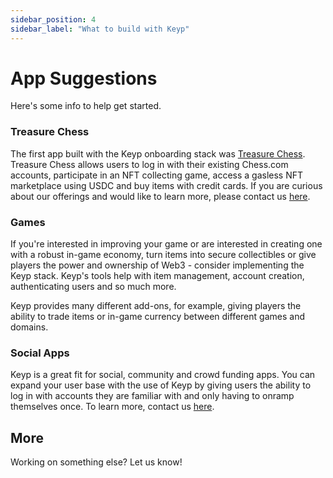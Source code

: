 ```yaml
---
sidebar_position: 4
sidebar_label: "What to build with Keyp"
---
```


# App Suggestions

Here's some info to help get started.

### Treasure Chess

The first app built with the Keyp onboarding stack was [Treasure Chess](https://treasure.chess.com). Treasure Chess allows users to log in with their existing Chess.com accounts, participate in an NFT collecting game, access a gasless NFT marketplace using USDC and buy items with credit cards. If you are curious about our offerings and would like to learn more, please contact us [here](https://usekeyp.com).

### Games

If you're interested in improving your game or are interested in creating one with a robust in-game economy, turn items into secure collectibles or give players the power and ownership of Web3 - consider implementing the Keyp stack. Keyp's tools help with item management, account creation, authenticating users and so much more.

Keyp provides many different add-ons, for example, giving players the ability to trade items or in-game currency between different games and domains.

### Social Apps

Keyp is a great fit for social, community and crowd funding apps. You can expand your user base with the use of Keyp by giving users the ability to log in with accounts they are familiar with and only having to onramp themselves once. To learn more, contact us [here](https://usekeyp.com).

## More

Working on something else? Let us know!
